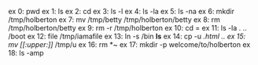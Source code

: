 ex 0: pwd
ex 1: ls
ex 2: cd
ex 3: ls -l
ex 4: ls -la
ex 5: ls -na
ex 6: mkdir /tmp/holberton
ex 7: mv /tmp/betty /tmp/holberton/betty
ex 8: rm /tmp/holberton/betty
ex 9: rm -r /tmp/holberton
ex 10: cd =
ex 11: ls -la . .. /boot
ex 12: file /tmp/iamafile
ex 13: ln -s /bin __ls__
ex 14: cp -u *.html .. 
ex 15: mv [[:upper:]]* /tmp/u
ex 16: rm *~
ex 17: mkdir -p welcome/to/holberton
ex 18: ls -amp